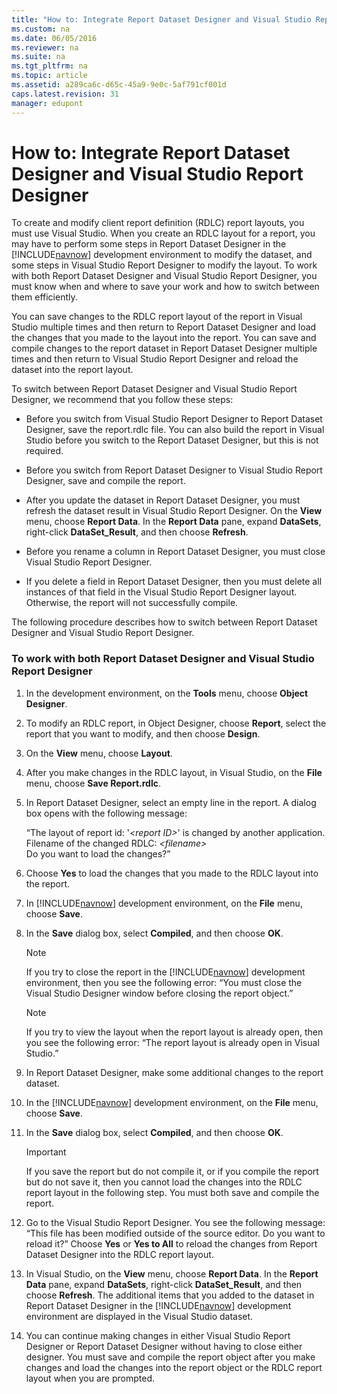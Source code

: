 ```yaml
---
title: "How to: Integrate Report Dataset Designer and Visual Studio Report Designer"
ms.custom: na
ms.date: 06/05/2016
ms.reviewer: na
ms.suite: na
ms.tgt_pltfrm: na
ms.topic: article
ms.assetid: a289ca6c-d65c-45a9-9e0c-5af791cf001d
caps.latest.revision: 31
manager: edupont
---
```

# How to: Integrate Report Dataset Designer and Visual Studio Report Designer
To create and modify client report definition \(RDLC\) report layouts, you must use Visual Studio. When you create an RDLC layout for a report, you may have to perform some steps in Report Dataset Designer in the [!INCLUDE[navnow](includes/navnow_md.md)] development environment to modify the dataset, and some steps in Visual Studio Report Designer to modify the layout. To work with both Report Dataset Designer and Visual Studio Report Designer, you must know when and where to save your work and how to switch between them efficiently.  
  
 You can save changes to the RDLC report layout of the report in Visual Studio multiple times and then return to Report Dataset Designer and load the changes that you made to the layout into the report. You can save and compile changes to the report dataset in Report Dataset Designer multiple times and then return to Visual Studio Report Designer and reload the dataset into the report layout.  
  
 To switch between Report Dataset Designer and Visual Studio Report Designer, we recommend that you follow these steps:  
  
-   Before you switch from Visual Studio Report Designer to Report Dataset Designer, save the report.rdlc file. You can also build the report in Visual Studio before you switch to the Report Dataset Designer, but this is not required.  
  
-   Before you switch from Report Dataset Designer to Visual Studio Report Designer, save and compile the report.  
  
-   After you update the dataset in Report Dataset Designer, you must refresh the dataset result in Visual Studio Report Designer. On the **View** menu, choose **Report Data**. In the **Report Data** pane, expand **DataSets**, right\-click **DataSet\_Result**, and then choose **Refresh**.  
  
-   Before you rename a column in Report Dataset Designer, you must close Visual Studio Report Designer.  
  
-   If you delete a field in Report Dataset Designer, then you must delete all instances of that field in the Visual Studio Report Designer layout. Otherwise, the report will not successfully compile.  
  
 The following procedure describes how to switch between Report Dataset Designer and Visual Studio Report Designer.  
  
### To work with both Report Dataset Designer and Visual Studio Report Designer  
  
1.  In the development environment, on the **Tools** menu, choose **Object Designer**.  
  
2.  To modify an RDLC report, in Object Designer, choose **Report**, select the report that you want to modify, and then choose **Design**.  
  
3.  On the **View** menu, choose **Layout**.  
  
4.  After you make changes in the RDLC layout, in Visual Studio, on the **File** menu, choose **Save Report.rdlc**.  
  
5.  In Report Dataset Designer, select an empty line in the report. A dialog box opens with the following message:  
  
     “The layout of report id: '*\<report ID\>*' is changed by another application.   
    Filename of the changed RDLC: *\<filename\>*  
    Do you want to load the changes?”  
  
6.  Choose **Yes** to load the changes that you made to the RDLC layout into the report.  
  
7.  In [!INCLUDE[navnow](includes/navnow_md.md)] development environment, on the **File** menu, choose **Save**.  
  
8.  In the **Save** dialog box, select **Compiled**, and then choose **OK**.  
  
    > [!NOTE]  
    >  If you try to close the report in the [!INCLUDE[navnow](includes/navnow_md.md)] development environment, then you see the following error:  “You must close the Visual Studio Designer window before closing the report object.”  
  
    > [!NOTE]  
    >  If you try to view the layout when the report layout is already open, then you see the following error:  “The report layout is already open in Visual Studio.”  
  
9. In Report Dataset Designer, make some additional changes to the report dataset.  
  
10. In the [!INCLUDE[navnow](includes/navnow_md.md)] development environment, on the **File** menu, choose **Save**.  
  
11. In the **Save** dialog box, select **Compiled**, and then choose **OK**.  
  
    > [!IMPORTANT]  
    >  If you save the report but do not compile it, or if you compile the report but do not save it, then you cannot load the changes into the RDLC report layout in the following step. You must both save and compile the report.  
  
12. Go to the Visual Studio Report Designer. You see the following message:  “This file has been modified outside of the source editor. Do you want to reload it?” Choose **Yes** or **Yes to All** to reload the changes from Report Dataset Designer into the RDLC report layout.  
  
13. In Visual Studio, on the **View** menu, choose **Report Data**. In the **Report Data** pane, expand **DataSets**, right\-click **DataSet\_Result**, and then choose **Refresh**. The additional items that you added to the dataset in Report Dataset Designer in the [!INCLUDE[navnow](includes/navnow_md.md)] development environment are displayed in the Visual Studio dataset.  
  
14. You can continue making changes in either Visual Studio Report Designer or Report Dataset Designer without having to close either designer. You must save and compile the report object after you make changes and load the changes into the report object or the RDLC report layout when you are prompted.
